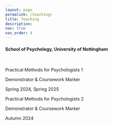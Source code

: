 ```yaml
---
layout: page
permalink: /teaching/
title: Teaching
description:
nav: true
nav_order: 4
---
```


<h4>School of Psychology, University of Nottingham</h4>

<br>

<span class="font-weight-bold">Practical Methods for Psychologists 1</span>

Demonstrator & Coursework Marker

Spring 2024, Spring 2025

<span class="font-weight-bold">Practical Methods for Psychologists 2</span>

Demonstrator & Coursework Marker

Autumn 2024
